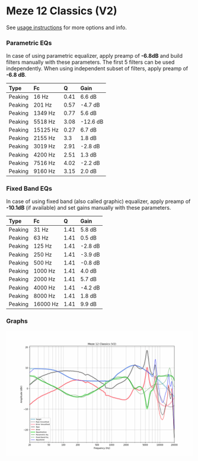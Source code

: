 # Meze 12 Classics (V2)
See [usage instructions](https://github.com/jaakkopasanen/AutoEq#usage) for more options and info.

### Parametric EQs
In case of using parametric equalizer, apply preamp of **-6.8dB** and build filters manually
with these parameters. The first 5 filters can be used independently.
When using independent subset of filters, apply preamp of **-6.8 dB**.

| Type    | Fc       |    Q | Gain     |
|:--------|:---------|:-----|:---------|
| Peaking | 16 Hz    | 0.41 | 6.6 dB   |
| Peaking | 201 Hz   | 0.57 | -4.7 dB  |
| Peaking | 1349 Hz  | 0.77 | 5.6 dB   |
| Peaking | 5518 Hz  | 3.08 | -12.6 dB |
| Peaking | 15125 Hz | 0.27 | 6.7 dB   |
| Peaking | 2155 Hz  | 3.3  | 1.8 dB   |
| Peaking | 3019 Hz  | 2.91 | -2.8 dB  |
| Peaking | 4200 Hz  | 2.51 | 1.3 dB   |
| Peaking | 7516 Hz  | 4.02 | -2.2 dB  |
| Peaking | 9160 Hz  | 3.15 | 2.0 dB   |

### Fixed Band EQs
In case of using fixed band (also called graphic) equalizer, apply preamp of **-10.1dB**
(if available) and set gains manually with these parameters.

| Type    | Fc       |    Q | Gain    |
|:--------|:---------|:-----|:--------|
| Peaking | 31 Hz    | 1.41 | 5.8 dB  |
| Peaking | 63 Hz    | 1.41 | 0.5 dB  |
| Peaking | 125 Hz   | 1.41 | -2.8 dB |
| Peaking | 250 Hz   | 1.41 | -3.9 dB |
| Peaking | 500 Hz   | 1.41 | -0.8 dB |
| Peaking | 1000 Hz  | 1.41 | 4.0 dB  |
| Peaking | 2000 Hz  | 1.41 | 5.7 dB  |
| Peaking | 4000 Hz  | 1.41 | -4.2 dB |
| Peaking | 8000 Hz  | 1.41 | 1.8 dB  |
| Peaking | 16000 Hz | 1.41 | 9.9 dB  |

### Graphs
![](./Meze%2012%20Classics%20(V2).png)